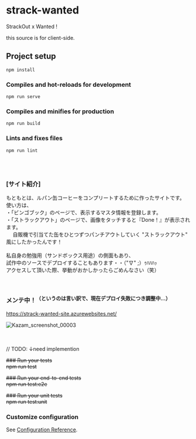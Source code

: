 # strack-wanted

StrackOut x Wanted !

this source is for client-side.



## Project setup
```
npm install
```

### Compiles and hot-reloads for development
```
npm run serve
```

### Compiles and minifies for production
```
npm run build
```

### Lints and fixes files
```
npm run lint
```
<br>
<br>

### [サイト紹介]<br>
もともとは、ルパン缶コーヒーをコンプリートするために作ったサイトです。<br>
使い方は、<br>
・「ビンゴブック」のページで、表示するマスタ情報を登録します。<br>
・「ストラックアウト」のページで、画像をタッチすると『Done！』が表示されます。<br>
　 自販機で引当てた缶をひとつずつパンチアウトしていく "ストラックアウト" 風にしたかったんです！<br>
<br>
私自身の勉強用（サンドボックス用途）の側面もあり、<br>
試作中のソースでデプロイすることもあります・・（"∇" ;）ｩﾊﾊﾊｯ<br>
アクセスして頂いた際、挙動がおかしかったらごめんなさい（笑）<br>
<br><br><h3>メンテ中！<sup>（というのは言い訳で、現在デプロイ失敗につき調整中...）</sup></h3>
https://strack-wanted-site.azurewebsites.net/<br>

![Kazam_screenshot_00003](https://user-images.githubusercontent.com/49635377/66712853-00981400-edde-11e9-832b-2b1906ec392f.png)


<br>
<br>
// TODO: ↓need implemention<br>

~~### Run your tests~~<br>
~~npm run test~~

~~### Run your end-to-end tests~~<br>
~~npm run test:e2e~~

~~### Run your unit tests~~<br>
~~npm run test:unit~~

### Customize configuration
See [Configuration Reference](https://cli.vuejs.org/config/).
